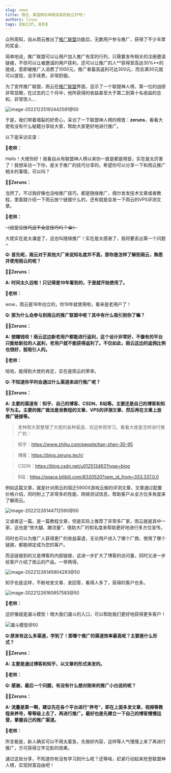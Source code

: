 ```yaml
---
slug: news
title: 宿迁、美国两区域增加高防独立IP啦！
authors: linyu
tags: [独立IP, 高防]
---
```


众所周知，自从雨云推出了[推广联盟][推广联盟]功能后，无数用户参与推广，获得了不少丰厚的奖金..

简单地说，推广联盟可以让用户加入推广有奖的行列，只需要发布相关的注册邀请链接，不但可以让被邀请的用户获利，还可以让推广的人**获得至高达30%**的提成，意即被推广人消费了1000元，推广者最高返利可达300元，而且满30元就可以提现，没手续费，非常舒服。
<!--truncate-->

为了宣传推广联盟，雨云在[推广联盟][推广联盟]界面，显示了一个联盟神人榜，第一位的战绩非常显眼，在过去的三个月中，他所获得的收益甚至大于第二到第十名收益的总和，非常惊人...

![image-20221225192442581@50](./assets/image-20221225192442581.png)

于是，我们带着墙裂的好奇心，采访了一下联盟神人榜的榜首：**zeruns**，看看大佬有没有什么秘籍分享给大家，帮助大家更好地进行推广。

以下是采访实录：

🙋**老林：**

Hello！大佬你好！我看自从有联盟神人榜以来你一直是都是榜首，实在是太厉害了！我想采访一下你，是关于推广的技巧分享的，希望你可以分享一下和雨云推广相关的事情，可以吗？

🧑‍💻**Zeruns：**

当然了。不过我好像也没啥推广技巧，都是随缘推广，偶尔发发技术文章或者教程，里面就介绍一下雨云放个链接什么的，还有就是会发一下雨云的VPS评测文章。

🙋**老林：**

~~（说是没技巧这不全是技巧吗？😭）~~

大佬实在是太谦虚了，这也叫随缘推广！实在是太感谢了，我将要丢出第一个问题~

**Q: 首先呢，雨云对于其他大厂来说知名度并不高，那你是怎样了解到雨云，熟悉并使用雨云的呢？**

🧑‍💻**Zeruns：**

**A: 时间太久远啦！只记得是19年看到的，于是就开始使用了。**

🙋**老林：**

wow，雨云是18年创立的，你19年就使用啦，看来是老用户了！

**Q: 那为什么会参与到雨云的推广联盟中呢？其中有什么吸引到你了嘛？**

🧑‍💻**Zeruns：**

**A: 想赚钱呗！雨云这边新老用户都能进行返利，这个设计非常好，不像有的平台只能给新拉的人返利，老用户就不能获得返利了。不仅如此，雨云这边的返佣比例也很好，挺吸引人的。**

🙋**老林：**

哈哈，能得到大佬的肯定，实在是雨云的荣幸。

**Q: 不知道你平时会通过什么渠道来进行推广呢？**

🧑‍💻**Zeruns：**

**A: 主要的渠道有：知乎、自己的博客、CSDN、B站等。主要还是自己的博客和知乎为主。主要的推广做法是发教程的文章、VPS的评测文章、然后再在文章上放推广链接等。**

>  老林帮大家整理了大佬的各种渠道，欢迎参观学习，看看大佬是怎样进行推广的：

>  知乎：https://www.zhihu.com/people/tian-zhen-30-95

>  博客：https://blog.zeruns.tech/

>  CSDN：https://blog.csdn.net/u012513463?type=blog

>  B站：https://space.bilibili.com/8320520?spm_id_from=333.337.0.0

例如这篇文章，就是针对雨云的宿迁5900X游戏云做的评测文章，文章通过配置价格介绍，同时附上了非常多的性能、网络测试信息，帮助客户从全方位多角度来了解雨云。

![image-20221226144712590@50](./assets/image-20221226144712590.png)

又或者这一篇，是一篇教程文章，但是实际上推荐了非常多厂家，雨云就是其中一家，这也是“傍大腿、蹭流量”，借助大厂的知名度来帮助更好地进行多方位宣传。

同时也可以为推广人获得更广的收益渠道，无论用户进入了哪个厂商，使用了哪个链接，都能绑定成为您的客户。

而且链接到的又是博客的内部链接，这进一步扩大了博客的访问量，同时又进一步给客户介绍了雨云的产品，一举两得。

![image-20221226145904293@50](./assets/image-20221226145904293.png)

知乎也是这样，不断地发文章、发回答，看得人多了，获得的客户也多。

![image-20221226160857583@50](./assets/image-20221226160857583.png)

🙋**老林：**

这好像就是漏斗模型！增大我们漏斗的入口，可以帮助我们更好地获得更多客户！

![漏斗模型@50](./assets/elYgLPcgvfCNI92l84SU.png)

**Q:原来有这么多渠道，学到了！那哪个推广的渠道效率最高呢？主要是什么形式？**

🧑‍💻**Zeruns：**

**A: 主要是通过博客和知乎，以文章的形式来发的。**

🙋**老林：**

**Q: 感谢，最后一个问题，有没有什么想对刚来的推广小白说的呢？**

🧑‍💻**Zeruns：**

**A: 流量是第一啊，建议先在各个平台进行“养号”，即在上面多发文章，视频等教程来养号，等等级上去了，再进行推广。最好也是先建立一下自己的博客慢慢运营，掌握自己的推广渠道。**

🙋**老林：**

所言极是，新人确实可以不用太着急，先做好内容，这样等人气慢慢上来了再进行推广，方可获得立竿见影的效果。



通过这些分享，不知道你有没有学习到什么呢？还等啥，赶紧行动起来抢登联盟神人榜，实现财富自由吧！



[推广联盟]: https://app.rainyun.com/agent